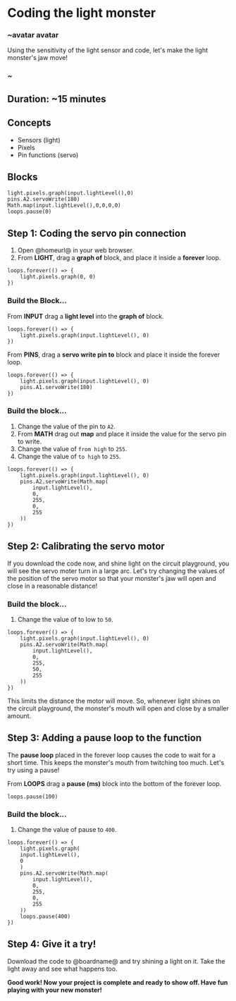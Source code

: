 # Coding the light monster 

### ~avatar avatar 
Using the sensitivity of the light sensor and code, let's make the light monster's jaw move!
### ~ 

## Duration: ~15 minutes 

## Concepts
* Sensors (light)
* Pixels
* Pin functions (servo)

## Blocks

```cards 
light.pixels.graph(input.lightLevel(),0)
pins.A2.servoWrite(180)
Math.map(input.lightLevel(),0,0,0,0)
loops.pause(0)
``` 

## Step 1: Coding the servo pin connection

1. Open @homeurl@ in your web browser. 
2. From **LIGHT**, drag a **graph of** block, and place it inside a **forever** loop. 

```blocks 
loops.forever(() => {
    light.pixels.graph(0, 0)
})
```

### Build the Block...

From **INPUT** drag a **light level** into the **graph of** block.

```blocks 
loops.forever(() => {
    light.pixels.graph(input.lightLevel(), 0)
})
```

From **PINS**, drag a **servo write pin to** block and place it inside the forever loop. 

```blocks 
loops.forever(() => {
    light.pixels.graph(input.lightLevel(), 0)
    pins.A1.servoWrite(180)
})
```

### Build the block...

1. Change the value of the pin to ``A2``.
2. From **MATH** drag out **map** and place it inside the value for the servo pin to write. 
3. Change the value of `from high` to ``255``.
4. Change the value of `to high` to ``255``.

```blocks 
loops.forever(() => {
    light.pixels.graph(input.lightLevel(), 0)
    pins.A2.servoWrite(Math.map(
        input.lightLevel(), 
        0,
        255, 
        0,
        255
    ))
})
```
## Step 2: Calibrating the servo motor 

If you download the code now, and shine light on the circuit playground, you will see the servo moter turn in a large arc. 
Let's try changing the values of the position of the servo motor so that your monster's jaw will open and close in a reasonable distance! 

### Build the block...

1. Change the value of to low to ``50``.

```blocks 
loops.forever(() => {
    light.pixels.graph(input.lightLevel(), 0)
    pins.A2.servoWrite(Math.map(
        input.lightLevel(), 
        0,
        255, 
        50,
        255
    ))
})
```

This limits the distance the motor will move. So, whenever light shines on the circuit playground, the monster's mouth will open and close by a smaller amount. 

## Step 3: Adding a pause loop to the function 

The **pause loop** placed in the forever loop causes the code to wait for a short time. This keeps the monster's mouth from twitching too much. Let's try using a pause! 

From **LOOPS** drag a **pause (ms)** block into the bottom of the forever loop. 

```block
loops.pause(100)
```

### Build the block...

1. Change the value of pause to ``400``.

```blocks
loops.forever(() => {
    light.pixels.graph(
    input.lightLevel(), 
    0
    )
    pins.A2.servoWrite(Math.map(
        input.lightLevel(), 
        0, 
        255, 
        0, 
        255
    ))
    loops.pause(400)
})
```

## Step 4: Give it a try!

Download the code to @boardname@ and try shining a light on it. Take the light away and see what happens too.

**Good work! Now your project is complete and ready to show off. Have fun playing with your new monster!** 
 
